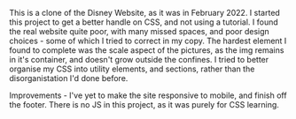 This is a clone of the Disney Website, as it was in February 2022. I started this project to get a better handle on CSS, and not using a tutorial.
I found the real website quite poor, with many missed spaces, and poor design choices - some of which I tried to correct in my copy.
The hardest element I found to complete was the scale aspect of the pictures, as the img remains in it's container, and doesn't grow outside the confines.
I tried to better organise my CSS into utility elements, and sections, rather than the disorganistation I'd done before.

Improvements - I've yet to make the site responsive to mobile, and finish off the footer. There is no JS in this project, as it was purely for CSS learning.

